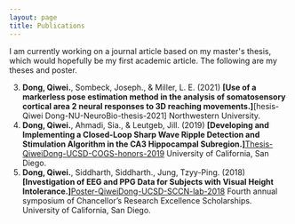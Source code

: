 ```yaml
---
layout: page
title: Publications
---
```


I am currently working on a journal article based on my master's thesis, which would hopefully be my first academic article. The following are my theses and poster.

3.	**Dong, Qiwei.**, Sombeck, Joseph., & Miller, L. E. (2021) **[Use of a markerless pose estimation method in the analysis of somatosensory cortical area 2 neural responses to 3D reaching movements.]**[hesis-Qiwei Dong-NU-NeuroBio-thesis-2021] Northwestern University.  
2.	**Dong, Qiwei.**, Ahmadi, Sia., & Leutgeb, Jill. (2019) **[Developing and Implementing a Closed-Loop Sharp Wave Ripple Detection and Stimulation Algorithm in the CA3 Hippocampal Subregion.]**[Thesis-QiweiDong-UCSD-COGS-honors-2019] University of California, San Diego.  
1.	**Dong, Qiwei.**, Siddharth, Siddharth., Jung, Tzyy-Ping. (2018) **[Investigation of EEG and PPG Data for Subjects with Visual Height Intolerance.]**[Poster-QiweiDong-UCSD-SCCN-lab-2018] Fourth annual symposium of Chancellor’s Research Excellence Scholarships. University of California, San Diego.

[Thesis-Qiwei Dong-NU-NeuroBio-thesis-2021]: https://github.com/qiweidong1997/qiweidong1997.github.io/blob/master/docs/Thesis-Qiwei%20Dong-NU-NeuroBio-thesis-2021.pdf
[Thesis-QiweiDong-UCSD-COGS-honors-2019]: https://github.com/qiweidong1997/qiweidong1997.github.io/blob/master/docs/Thesis-QiweiDong-UCSD-COGS-honors-2019.pdf
[Poster-QiweiDong-UCSD-SCCN-lab-2018]: https://github.com/qiweidong1997/qiweidong1997.github.io/blob/master/docs/Poster-QiweiDong-UCSD-SCCN-lab-2018.pdf
